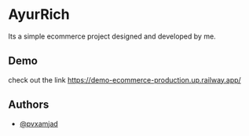 

# AyurRich

Its a simple ecommerce project designed and developed by me.


## Demo

check out the link https://demo-ecommerce-production.up.railway.app/




## Authors

- [@pvxamjad](https://www.github.com/pvxamjad)
